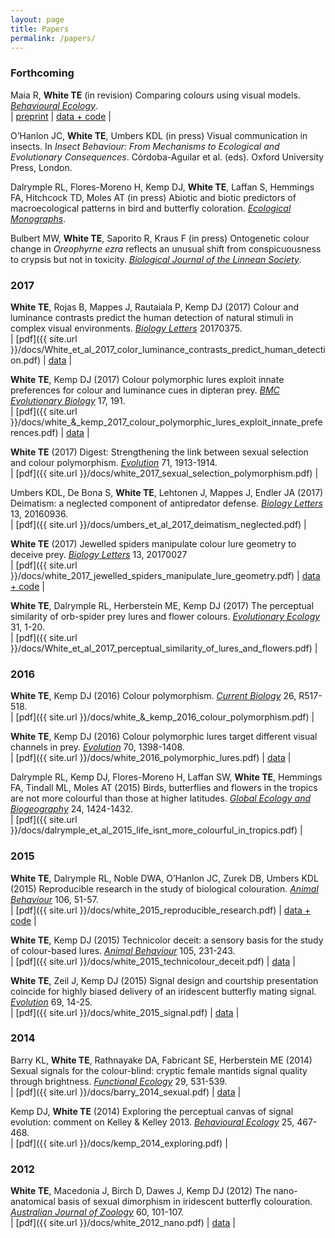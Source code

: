 ```yaml
---
layout: page
title: Papers
permalink: /papers/
---
```


### Forthcoming

Maia R, **White TE** (in revision) Comparing colours using visual models. [_Behavioural Ecology_]().  
| [preprint](http://www.biorxiv.org/content/biorxiv/early/2017/08/21/175992.full.pdf) | [data + code](https://github.com/rmaia/msdichromatism) |

O’Hanlon JC, **White TE**, Umbers KDL (in press) Visual communication in insects. In _Insect Behaviour: From Mechanisms to Ecological and Evolutionary Consequences_. Córdoba-Aguilar et al. (eds). Oxford University Press, London.

Dalrymple RL, Flores-Moreno H, Kemp DJ, **White TE**, Laffan S, Hemmings FA, Hitchcock TD, Moles AT (in press) Abiotic and biotic predictors of macroecological patterns in bird
and butterfly coloration. [_Ecological Monographs_]().

Bulbert MW, **White TE**, Saporito R, Kraus F (in press) Ontogenetic colour change in _Oreophyrne ezra_ reflects an unusual shift from conspicuousness to crypsis but not in toxicity. [_Biological Journal of the Linnean Society_]().

### 2017 

**White TE**, Rojas B, Mappes J, Rautaiala P, Kemp DJ (2017) Colour and luminance contrasts predict the human detection of natural stimuli in complex visual environments. [_Biology Letters_](http://dx.doi.org/10.1098/rsbl.2017.0375) 20170375.  
| [pdf]({{ site.url }}/docs/White_et_al_2017_color_luminance_contrasts_predict_human_detection.pdf) | [data](https://figshare.com/articles/white_et_al_2017_biol_letters_zip/5235079) |

**White TE**, Kemp DJ (2017) Colour polymorphic lures exploit innate preferences for colour and luminance cues in dipteran prey. [_BMC Evolutionary Biology_](http://dx.doi.org/10.1186/s12862-017-1043-7) 17, 191.  
| [pdf]({{ site.url }}/docs/white_&_kemp_2017_colour_polymorphic_lures_exploit_innate_preferences.pdf) | [data](https://doi.org/10.6084/m9.figshare.5306080.v1) |

**White TE** (2017) Digest: Strengthening the link between sexual selection and colour polymorphism. [_Evolution_](http://dx.doi.org/10.1111/evo.13272) 71, 1913-1914.  
| [pdf]({{ site.url }}/docs/white_2017_sexual_selection_polymorphism.pdf) | 

Umbers KDL, De Bona S, **White TE**, Lehtonen J, Mappes J, Endler JA (2017) Deimatism: a neglected component of antipredator defense. [_Biology Letters_](http://dx.doi.org/10.1098/rsbl.2016.0936) 13, 20160936.  
| [pdf]({{ site.url }}/docs/umbers_et_al_2017_deimatism_neglected.pdf) |

**White TE** (2017) Jewelled spiders manipulate colour lure geometry to deceive prey. [_Biology Letters_](http://dx.doi.org/10.1098/rsbl.2017.0027) 13, 20170027  
| [pdf]({{ site.url }}/docs/white_2017_jewelled_spiders_manipulate_lure_geometry.pdf) | [data + code](https://github.com/thomased/ms_spiderpattern) |

**White TE**, Dalrymple RL, Herberstein ME, Kemp DJ (2017) The perceptual similarity of orb-spider prey lures and flower colours. [_Evolutionary Ecology_](http://dx.doi.org/10.1007%2Fs10682-016-9876-x) 31, 1-20.  
| [pdf]({{ site.url }}/docs/White_et_al_2017_perceptual_similarity_of_lures_and_flowers.pdf) |

### 2016

**White TE**, Kemp DJ (2016) Colour polymorphism. [_Current Biology_](http://dx.doi.org/10.1016/j.cub.2016.03.017) 26, R517-518.  
| [pdf]({{ site.url }}/docs/white_&_kemp_2016_colour_polymorphism.pdf) |  

**White TE**, Kemp DJ (2016) Colour polymorphic lures target different visual channels in prey. [_Evolution_](http://dx.doi.org/10.1111/evo.12948) 70, 1398-1408.  
| [pdf]({{ site.url }}/docs/white_2016_polymorphic_lures.pdf) |  [data](https://dx.doi.org/10.6084/m9.figshare.1517656.v1) |  

Dalrymple RL, Kemp DJ, Flores-Moreno H, Laffan SW, **White TE**, Hemmings FA, Tindall ML, Moles AT (2015) Birds, butterflies and flowers in the tropics are not more colourful than those at higher latitudes. [_Global Ecology and Biogeography_](http://dx.doi.org/10.1111/geb.12368) 24, 1424-1432.  
| [pdf]({{ site.url }}/docs/dalrymple_et_al_2015_life_isnt_more_colourful_in_tropics.pdf) |

### 2015

**White TE**, Dalrymple RL, Noble DWA, O’Hanlon JC, Zurek DB, Umbers KDL (2015) Reproducible research in the study of biological colouration. [_Animal Behaviour_](http://dx.doi.org/10.1016/j.anbehav.2015.05.007) 106, 51-57.  
| [pdf]({{ site.url }}/docs/white_2015_reproducible_research.pdf) | [data + code](https://github.com/daniel1noble/colsci_rep) |  

**White TE**, Kemp DJ (2015) Technicolor deceit: a sensory basis for the study of colour-based lures. [_Animal Behaviour_](http://dx.doi.org/10.1016/j.anbehav.2015.04.025) 105, 231-243.  
| [pdf]({{ site.url }}/docs/white_2015_technicolour_deceit.pdf) | [data](http://dx.doi.org/10.6084/m9.figshare.1371150) |  

**White TE**, Zeil J, Kemp DJ (2015) Signal design and courtship presentation coincide for highly biased delivery of an iridescent butterfly mating signal. [_Evolution_](http://dx.doi.org/10.1111/evo.12551) 69, 14-25.  
| [pdf]({{ site.url }}/docs/white_2015_signal.pdf) | [data](http://dx.doi.org/10.5061/dryad.3hk2v) |

### 2014

Barry KL, **White TE**, Rathnayake DA, Fabricant SE, Herberstein ME (2014) Sexual signals for the colour-blind: cryptic female mantids signal quality through brightness. [_Functional Ecology_](http://dx.doi.org/10.1111/1365-2435.12363) 29, 531-539.  
| [pdf]({{ site.url }}/docs/barry_2014_sexual.pdf) | [data](http://dx.doi.org/10.5061/dryad.3hk2v) | 

Kemp DJ, **White TE** (2014) Exploring the perceptual canvas of signal evolution: comment on Kelley & Kelley 2013. [_Behavioural Ecology_](http://dx.doi.org/10.1093/beheco/aru012) 25, 467-468.  
| [pdf]({{ site.url }}/docs/kemp_2014_exploring.pdf) |

### 2012

**White TE**, Macedonia J, Birch D, Dawes J, Kemp DJ (2012) The nano-anatomical basis of sexual dimorphism in iridescent butterfly colouration. [_Australian Journal of Zoology_](http://dx.doi.org/10.1071/ZO12045) 60, 101-107.  
| [pdf]({{ site.url }}/docs/white_2012_nano.pdf) | [data](http://figshare.com/articles/Data_from_White_et_al_2012_The_nano_anatomical_basis_of_sexual_dimorphism_in_iridescent_butterfly_colouration_/897985) |

